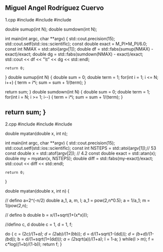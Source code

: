 
Miguel Angel Rodríguez Cuervo
------------------------------------------------------------

1.cpp
#include <iostream>
#include <cmath>
#include <cstdlib>

double sumup(int N);
double sumdown(int N);

int main(int argc, char **argv)
{
    std::cout.precision(15); std::cout.setf(std::ios::scientific);
    const double exact = M_PI*M_PI/6.0;
    const int NMAX = std::atoi(argv[1]);
    double df = std::fabs(sumup(NMAX) - exact)/exact;
    double dg = std::fabs(sumdown(NMAX) - exact)/exact;
    std::cout << df << "\t" << dg << std::endl;

    return 0;
}
double sumup(int N)
{
  double sum = 0;
  double term = 1;
  for(int i = 1; i <= N; i++)
    {
      term = i*i;
      sum = sum + 1/(term);
    }
  
  return sum;
}
double sumdown(int N)
{
  double sum = 0;
  double term = 1;
  for(int i = N; i >= 1; i--)
    {
      term = i*i;
      sum = sum + 1/(term);
    }
  
  return sum;
}
--------------------------------------------------

2.cpp
#include <cmath>
#include <cstdlib>
#include <iostream>


double myatan(double x, int n);

int main(int argc, char **argv)
{
    std::cout.precision(15); std::cout.setf(std::ios::scientific);
    const int NSTEPS = std::atoi(argv[1]);// 53
    const double x = std::atof(argv[2]); // 4.2
    const double exact = std::atan(x);
    double my = myatan(x, NSTEPS);
    double diff = std::fabs(my-exact)/exact;
    std::cout << diff << std::endl;

    return 0;
}


double myatan(double x, int n)
{

  // defino a=2^(-n/2)
  double a_1, a, m, l;
  a_1 = pow(2,n*0.5);
  a = 1/a_1; 
  m = 1/pow(2,n);
  
  // defino b
  double b = x/(1+sqrt(1+(x*x)));

  //defino c, d
  double c = 1, d = 1, f;

   do
    {
      c = (2*c)/(1+a);
      d = (2*a*b)/(1+(b*b));
      d = d/(1+sqrt(1-(d*d)));
      d = (b+d)/(1-(b*d));
      b = d/(1+sqrt(1+(d*d)));
      a = (2*sqrt(a))/(1+a);
      l = 1-a;
    }
   while(l > m);
  f = c*log((1+b)/(1-b));
  return f;
}
